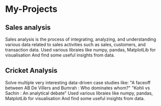 # My-Projects
## Sales analysis

 Sales analysis is the process of integrating, analyzing, and understanding various data related to sales activities such as sales, customers, and transaction data.
Used various libraies like numpy, pandas, MatplotLib for visualisation
And find some useful insights from data.


## Cricket Analysis 
Solve multiple very interesting data-driven case studies like:
"A faceoff between AB De Villers and Bumrah : Who dominates whom?"
"Kohli vs Sachin : An analytical debate"
Used various libraies like numpy, pandas, MatplotLib for visualisation
And find some useful insights from data.
